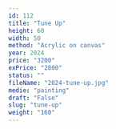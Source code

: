 ```yaml
---
id: 112
title: "Tune Up"
height: 60
width: 50
method: "Acrylic on canvas"
year: 2024
price: "3200"
exPrice: "2800"
status: ""
fileName: "2024-tune-up.jpg"
medie: "painting"
draft: "False"
slug: "tune-up"
weight: "160"
---
```


